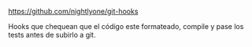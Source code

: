 https://github.com/nightlyone/git-hooks

Hooks que chequean que el código este formateado, compile y pase los tests antes de subirlo a git.
